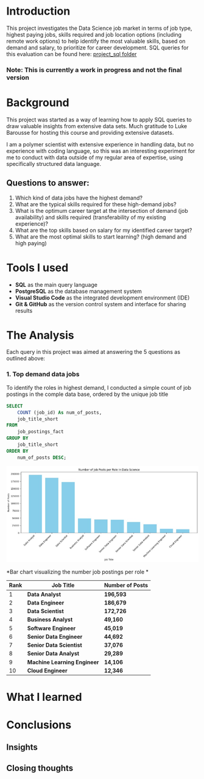 # Introduction
This project investigates the Data Science job market in terms of job type, highest paying jobs, skills required and job location options (including remote work options) to help identify the most valuable skills, based on demand and salary, to prioritize for career development.
SQL queries for this evaluation can be found here: [project_sql folder](/project_sql/)

### Note: This is currently a work in progress and not the final version ###

# Background
This project was started as a way of learning how to apply SQL queries to draw valuable insights from extensive data sets. Much gratitude to Luke Barousse for hosting this course and providing extensive datasets.

I am a polymer scientist with extensive experience in handling data, but no experience with coding language, so this was an interesting experiment for me to conduct with data outside of my regular area of expertise, using specifically structured data language.

## Questions to answer:
1. Which kind of data jobs have the highest demand? 
2. What are the typical skills required for these high-demand jobs?
3. What is the optimum career target at the intersection of demand (job availability) and skills required (transferability of my existing experience)?
4. What are the top skills based on salary for my identified career target?
5. What are the most optimal skills to start learning? (high demand and high paying)


# Tools I used
- **SQL** as the main query language
- **PostgreSQL** as the database management system
- **Visual Studio Code** as the integrated development environment (IDE)
- **Git & GitHub** as the version control system and interface for sharing results

# The Analysis
Each query in this project was aimed at answering the 5 questions as outlined above:
### 1. Top demand data jobs
To identify the roles in highest demand, I conducted a simple count of job postings in the comple data base, ordered by the unique job title

```sql
SELECT
    COUNT (job_id) As num_of_posts,
    job_title_short
FROM
    job_postings_fact
GROUP BY
    job_title_short
ORDER BY
    num_of_posts DESC;
```
![Top jobs in data science by category](assets\num_jobs_per_role.jpg)

*Bar chart visualizing the number job postings per role *



| Rank | **Job Title**                | **Number of Posts** |
|------|------------------------------|----------------------|
| 1    | **Data Analyst**             | **196,593**          |
| 2    | **Data Engineer**            | **186,679**          |
| 3    | **Data Scientist**           | **172,726**          |
| 4    | **Business Analyst**         | **49,160**           |
| 5    | **Software Engineer**        | **45,019**           |
| 6    | **Senior Data Engineer**     | **44,692**           |
| 7    | **Senior Data Scientist**    | **37,076**           |
| 8    | **Senior Data Analyst**      | **29,289**           |
| 9    | **Machine Learning Engineer**| **14,106**           |
| 10   | **Cloud Engineer**           | **12,346**           |


# What I learned


# Conclusions
## Insights


## Closing thoughts
